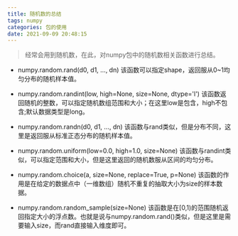 ```yaml
---
title: 随机数的总结
tags: numpy
categories: 包的使用
date: 2021-09-09 20:48:15
---
```


> 经常会用到随机数，在此，对numpy包中的随机数相关函数进行总结。

- numpy.random.rand(d0, d1, ..., dn)
 该函数可以指定shape，返回服从0~1均匀分布的随机样本值。

- numpy.random.randint(low, high=None, size=None, dtype='l')
 该函数返回随机的整数，可以指定随机数组范围和大小；在这里low是包含，high不包含;默认数据类型是long。

- numpy.random.randn(d0, d1, ..., dn)
 该函数与rand类似，但是分布不同，这里是返回服从标准正态分布的随机样本值。
  
- numpy.random.uniform(low=0.0, high=1.0, size=None)
 该函数与randint类似，可以指定范围和大小，但是这里返回的随机数服从区间的均匀分布。
   
- numpy.random.choice(a, size=None, replace=True, p=None)
 该函数的作用是在给定的数据点中（一维数组）随机不重复的抽取大小为size的样本数据。

- numpy.random.random_sample(size=None)
 该函数是在[0,1)的范围随机返回指定大小的浮点数。也就是说与numpy.random.rand()类似，但是这里是需要输入size，而rand直接输入维度即可。

